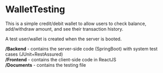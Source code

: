 # WalletTesting
This is a simple credit/debit wallet to allow users to check balance, add/withdraw amount, and see their transaction history.

A test user/wallet is created when the server is booted.

**/Backend** - contains the server-side code (SpringBoot) with system test cases (JUnit+RestAssured)
<br/>
**/Frontend** - contains the client-side code in ReactJS
<br/>
**/Documents** - contains the testing file
